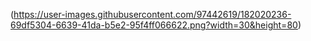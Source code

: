 (https://user-images.githubusercontent.com/97442619/182020236-69df5304-6639-41da-b5e2-95f4ff066622.png?width=30&height=80)


